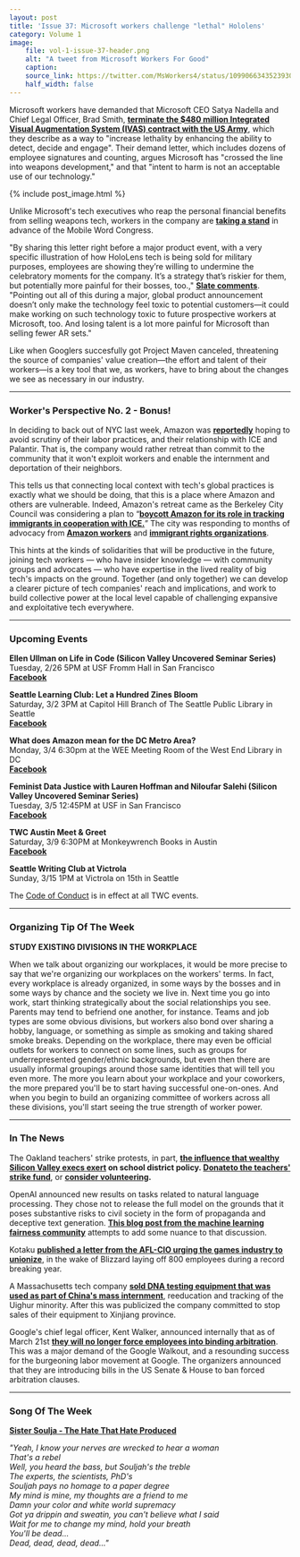 ```yaml
---
layout: post
title: 'Issue 37: Microsoft workers challenge "lethal" Hololens'
category: Volume 1
image:
    file: vol-1-issue-37-header.png
    alt: "A tweet from Microsoft Workers For Good"
    caption: 
    source_link: https://twitter.com/MsWorkers4/status/1099066343523930112
    half_width: false
---
```


<!-- Content imported from: https://mailchi.mp/4ab9ed14c212/tech-workers-coalition-update-1328613?e=dbff030191 -->

Microsoft workers have demanded that Microsoft CEO Satya Nadella and Chief Legal Officer, Brad Smith, [**terminate the $480 million Integrated Visual Augmentation System (IVAS) contract with the US Army**](https://slate.com/technology/2019/02/microsoft-workers-protest-hololens-pentagon-contract.html), which they describe as a way to "increase lethality by enhancing the ability to detect, decide and engage". Their demand letter, which includes dozens of employee signatures and counting, argues Microsoft has "crossed the line into weapons development," and that "intent to harm is not an acceptable use of our technology."

<!--excerpt-->

{% include post_image.html %}

Unlike Microsoft's tech executives who reap the personal financial benefits from selling weapons tech, workers in the company are **[taking a stand](https://twitter.com/MsWorkers4/status/1099066343523930112)**&nbsp;in advance of the Mobile Word Congress.&nbsp;  
  
"By sharing this letter right before a major product event, with a very specific illustration of how HoloLens tech is being sold for military purposes, employees are showing they’re willing to undermine the celebratory moments for the company. It’s a strategy that’s riskier for them, but potentially more painful for their bosses, too.," **[Slate comments](https://slate.com/technology/2019/02/microsoft-workers-protest-hololens-pentagon-contract.html)**. "Pointing out all of this during a major, global product announcement doesn’t only make the technology feel toxic to potential customers—it could make working on such technology toxic to future prospective workers at Microsoft, too. And losing talent is a lot more painful for Microsoft than selling fewer AR sets."  
  
Like when Googlers succesfully got Project Maven canceled, threatening the source of companies' value creation—the effort and talent of their workers—is a key tool that we, as workers, have to bring about the changes we see as necessary in our industry.

***

###  Worker's Perspective No. 2 - Bonus!

In deciding to back out of NYC last week, Amazon was **[reportedly](https://twitter.com/jdavidgoodman/status/1096144088234119169)** hoping to avoid scrutiny of their labor practices, and their relationship with ICE and Palantir. That is, the company would rather retreat than&nbsp;commit to the community that it won't exploit workers and enable the internment and deportation of their neighbors.  
  
This tells us that connecting local context with tech's global practices is exactly what we should be doing, that this is a place where Amazon and others are vulnerable. Indeed, Amazon's retreat came as the Berkeley City Council was considering a plan to “**[boycott Amazon for its role in tracking immigrants in cooperation with ICE.](https://www.nytimes.com/2019/02/14/us/california-today-berkeley-boycott-amazon.html)**” The city was responding to months of advocacy from **[Amazon workers](https://www.washingtonpost.com/news/the-switch/wp/2018/06/22/amazon-employees-demand-company-cut-ties-with-ice/?utm_term=.44ed7c7aa50d)** and **[immigrant rights organizations](https://mijente.net/notechforice/)**.  
  
This hints at the kinds of solidarities that will be productive in the future, joining tech workers — who have insider knowledge — with community groups and advocates — who have expertise in the lived reality of big tech's impacts on the ground. Together (and only together) we can develop a clearer picture of tech companies' reach and implications, and work to build collective power at the local level capable of challenging expansive and exploitative tech everywhere.

***

###  Upcoming Events

**Ellen Ullman on Life in Code (Silicon Valley Uncovered Seminar Series)**  
Tuesday, 2/26 5PM at USF Fromm Hall in San Francisco  
[**Facebook**](https://www.facebook.com/events/925803811144039/)  
  
**Seattle Learning Club: Let a Hundred Zines Bloom**  
Saturday, 3/2 3PM at Capitol Hill Branch of The Seattle Public Library&nbsp;in Seattle  
[**Facebook**](https://www.facebook.com/events/380448649181217/)  
  
**What does Amazon mean for the DC Metro Area?**  
Monday, 3/4 6:30pm at the WEE Meeting Room of the West End Library in DC  
**[Facebook](https://www.facebook.com/events/276225486381423/)**  
  
**Feminist Data Justice with Lauren Hoffman and Niloufar Salehi (Silicon Valley Uncovered Seminar Series)&nbsp;**  
Tuesday, 3/5 12:45PM at USF in San Francisco  
[**Facebook**](https://www.facebook.com/events/379347799526488/)  
  
**TWC Austin Meet & Greet**  
Saturday, 3/9 6:30PM at Monkeywrench Books in Austin  
[**Facebook**](https://www.facebook.com/events/2011516612476148/)  
  
**Seattle Writing Club at Victrola&nbsp;**  
Sunday, 3/15 1PM at Victrola on 15th in Seattle

The [Code of Conduct](https://techworkerscoalition.org/community-guide/) is in effect at all TWC events.

***

###  Organizing Tip Of The Week

**STUDY EXISTING DIVISIONS IN THE WORKPLACE**  
  
When we talk about organizing our workplaces, it would be more precise to say that we're organizing our workplaces on the workers' terms. In fact, every workplace is already organized, in some ways by the bosses and in some ways by chance and the society we live in. Next time you go into work, start thinking strategically about the social relationships you see. Parents may tend to befriend one another, for instance. Teams and job types are some obvious divisions, but workers also bond over sharing a hobby, language, or something as simple as smoking and taking shared smoke breaks. Depending on the workplace, there may even be official outlets for workers to connect on some lines, such as groups for underrepresented gender/ethnic backgrounds, but even then there are usually informal groupings around those same identities that will tell you even more. The more you learn about your workplace and your coworkers, the more prepared you'll be to start having successful one-on-ones. And when you begin to build an organizing committee of workers across all these divisions, you'll start seeing the true strength of worker power.

***

###  In The News

The Oakland teachers' strike protests, in part, **[the influence that wealthy Silicon Valley execs exert](https://www.recode.net/2019/2/19/18232183/oakland-california-teachers-strike-economic-inequality-public-school-charter-prop13%C2%A0)&nbsp;**on school district policy.&nbsp;**[Donate](https://donorbox.org/breadfored)[to the teachers' strike&nbsp;fund](https://donorbox.org/breadfored)**, or&nbsp;**[consider volunteering](https://bit.ly/feedcluster3).**  
  
OpenAI announced new results&nbsp;on tasks related to natural language processing. They chose not to release the full model on the grounds that it poses substantive risks to civil society in the form of propaganda and deceptive text generation. **[This blog post from the machine learning fairness community](https://blog.geomblog.org/2019/02/openai-ai-threats-and-norm-building-for.html?m=1)** attempts to&nbsp;add some nuance to that discussion.  
  
Kotaku **[published a letter from the AFL-CIO urging the games industry to unionize](https://www.google.com/amp/s/kotaku.com/an-open-letter-to-game-developers-from-americas-largest-1832652654/amp)**, in the wake of Blizzard laying off 800 employees during a record breaking year.  
  
A Massachusetts tech company **[sold DNA testing equipment that was used as part of China's mass internment](https://www.nytimes.com/2019/02/21/business/china-xinjiang-uighur-dna-thermo-fisher.html)**, reeducation and tracking of the Uighur minority. After this was publicized the company committed to stop sales of their equipment to Xinjiang province.  
  
Google's chief legal officer, Kent Walker, announced internally that as of March 21st **[they will no longer force employees into binding arbitration](https://www.axios.com/google-ends-forced-arbitration-1550776687-85b148b6-1469-4c1c-b76e-de774b248e40.html)**. This was a major demand of the Google Walkout, and a resounding success for the burgeoning labor movement at Google. The organizers announced that they are introducing bills in the US Senate & House to ban forced arbitration clauses.

***

###  Song Of The Week

**[Sister Soulja - The Hate That Hate Produced](https://youtu.be/neNboHZ3paQ)**  
  
_"Yeah, I know your nerves are wrecked to hear a woman_  
_That's a rebel_  
_Well, you heard the bass, but Souljah's the treble_  
_The experts, the scientists, PhD's_  
_Souljah pays no homage to a paper degree_  
_My mind is mine, my thoughts are a friend to me_  
_Damn your color and white world supremacy_  
_Got ya drippin and sweatin, you can't believe what I said_  
_Wait for me to change my mind, hold your breath_  
_You'll be dead..._  
_Dead, dead, dead, dead..."_  
